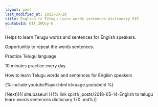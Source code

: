 ```yaml
---
layout: post
last_modified_at: 2021-03-29
title: English to Telugu learn words sentences dictionary 915 
youtubeId: 01f_2WQvy-k
---
```

 
 
Helps to learn Telugu words and sentences for English speakers.

Opportunitiy to repeat the words sentences. 

Practice Telugu language. 
 
10 minutes practice every day. 
 
How to learn Telugu words and sentences for English speakers 
 
{% include youtubePlayer.html id=page.youtubeId %}
 
 
[Next]({{ site.baseurl }}{% link  split1/_posts/2018-05-14-English to telugu learn words sentences dictionary 170 .md%})
 
